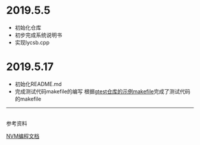 # 2019.5.5
- 初始化仓库
- 初步完成系统说明书
- 实现lycsb.cpp

# 2019.5.17
- 初始化README.md
- 完成测试代码makefile的编写
  根据[gtest仓库的示例makefile](https://github.com/google/googletest/blob/master/googletest/make/Makefile)完成了测试代码的makefile



---
<br>
参考资料  <br>

[NVM编程文档](https://docs.pmem.io/getting-started-guide/introduction)  <br>
